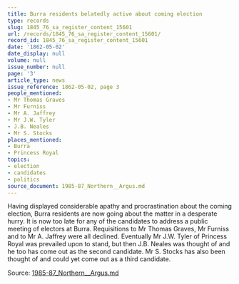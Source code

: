 ```yaml
---
title: Burra residents belatedly active about coming election
type: records
slug: 1845_76_sa_register_content_15601
url: /records/1845_76_sa_register_content_15601/
record_id: 1845_76_sa_register_content_15601
date: '1862-05-02'
date_display: null
volume: null
issue_number: null
page: '3'
article_type: news
issue_reference: 1862-05-02, page 3
people_mentioned:
- Mr Thomas Graves
- Mr Furniss
- Mr A. Jaffrey
- Mr J.W. Tyler
- J.B. Neales
- Mr S. Stocks
places_mentioned:
- Burra
- Princess Royal
topics:
- election
- candidates
- politics
source_document: 1985-87_Northern__Argus.md
---
```


Having displayed considerable apathy and procrastination about the coming election, Burra residents are now going about the matter in a desperate hurry.  It is now too late for any of the candidates to address a public meeting of electors at Burra.  Requisitions to Mr Thomas Graves, Mr Furniss and to Mr A. Jaffrey were all declined.  Eventually Mr J.W. Tyler of Princess Royal was prevailed upon to stand, but then J.B. Neales was thought of and he too has come out as the second candidate.  Mr S. Stocks has also been thought of and could yet come out as a third candidate.

Source: [1985-87_Northern__Argus.md](/downloads/markdown/1985-87_Northern__Argus.md)
